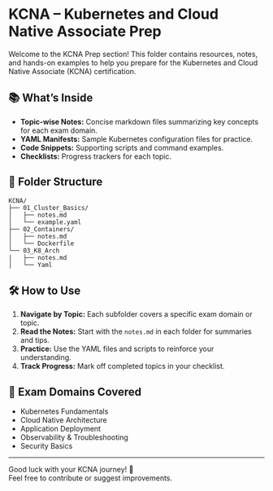 # KCNA – Kubernetes and Cloud Native Associate Prep

Welcome to the KCNA Prep section! This folder contains resources, notes, and hands-on examples to help you prepare for the Kubernetes and Cloud Native Associate (KCNA) certification.

## 📚 What’s Inside

- **Topic-wise Notes:** Concise markdown files summarizing key concepts for each exam domain.
- **YAML Manifests:** Sample Kubernetes configuration files for practice.
- **Code Snippets:** Supporting scripts and command examples.
- **Checklists:** Progress trackers for each topic.

## 📁 Folder Structure

```
KCNA/
├── 01_Cluster_Basics/
│   ├── notes.md
│   └── example.yaml
├── 02_Containers/
│   ├── notes.md
│   └── Dockerfile
└── 03_K8_Arch
|   ├── notes.md
│   └── Yaml
```

## 🛠️ How to Use

1. **Navigate by Topic:** Each subfolder covers a specific exam domain or topic.
2. **Read the Notes:** Start with the `notes.md` in each folder for summaries and tips.
3. **Practice:** Use the YAML files and scripts to reinforce your understanding.
4. **Track Progress:** Mark off completed topics in your checklist.

## 📅 Exam Domains Covered

- Kubernetes Fundamentals
- Cloud Native Architecture
- Application Deployment
- Observability & Troubleshooting
- Security Basics

---

Good luck with your KCNA journey! 🚀  
Feel free to contribute or suggest improvements.
